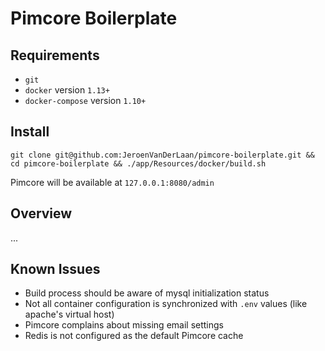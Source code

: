 # Pimcore Boilerplate

## Requirements

* `git`
* `docker` version `1.13+`
* `docker-compose` version `1.10+`

## Install

`git clone git@github.com:JeroenVanDerLaan/pimcore-boilerplate.git && cd pimcore-boilerplate && ./app/Resources/docker/build.sh`

Pimcore will be available at `127.0.0.1:8080/admin`

## Overview

...

## Known Issues

* Build process should be aware of mysql initialization status
* Not all container configuration is synchronized with `.env` values (like apache's virtual host)
* Pimcore complains about missing email settings
* Redis is not configured as the default Pimcore cache

